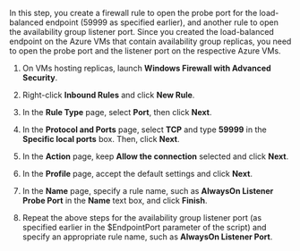 In this step, you create a firewall rule to open the probe port for the load-balanced endpoint (59999 as specified earlier), and another rule to open the availability group listener port. Since you created the load-balanced endpoint on the Azure VMs that contain availability group replicas, you need to open the probe port and the listener port on the respective Azure VMs.

1. On VMs hosting replicas, launch **Windows Firewall with Advanced Security**.

1. Right-click **Inbound Rules** and click **New Rule**.

1. In the **Rule Type** page, select **Port**, then click **Next**.

1. In the **Protocol and Ports** page, select **TCP** and type **59999** in the **Specific local ports** box. Then, click **Next**.

1. In the **Action** page, keep **Allow the connection** selected and click **Next**.

1. In the **Profile** page, accept the default settings and click **Next**.

1. In the **Name** page, specify a rule name, such as **AlwaysOn Listener Probe Port** in the **Name** text box, and click **Finish**.

1. Repeat the above steps for the availability group listener port (as specified earlier in the $EndpointPort parameter of the script) and specify an appropriate rule name, such as **AlwaysOn Listener Port**.
